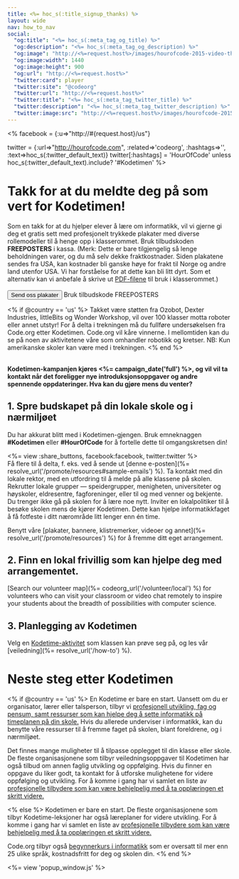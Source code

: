 ```yaml
---
title: <%= hoc_s(:title_signup_thanks) %>
layout: wide
nav: how_to_nav
social:
  "og:title": "<%= hoc_s(:meta_tag_og_title) %>"
  "og:description": "<%= hoc_s(:meta_tag_og_description) %>"
  "og:image": "http://<%=request.host%>/images/hourofcode-2015-video-thumbnail.png"
  "og:image:width": 1440
  "og:image:height": 900
  "og:url": "http://<%=request.host%>"
  "twitter:card": player
  "twitter:site": "@codeorg"
  "twitter:url": "http://<%=request.host%>"
  "twitter:title": "<%= hoc_s(:meta_tag_twitter_title) %>"
  "twitter:description": "<%= hoc_s(:meta_tag_twitter_description) %>"
  "twitter:image:src": "http://<%=request.host%>/images/hourofcode-2015-video-thumbnail.png"
---
```

<% facebook = {:u=>"http://#{request.host}/us"}

twitter = {:url=>"http://hourofcode.com", :related=>'codeorg', :hashtags=>'', :text=>hoc_s(:twitter_default_text)} twitter[:hashtags] = 'HourOfCode' unless hoc_s(:twitter_default_text).include? '#Kodetimen' %>

# Takk for at du meldte deg på som vert for Kodetimen!

Som en takk for at du hjelper elever å lære om informatikk, vil vi gjerne gi deg et gratis sett med profesjonelt trykkede plakater med diverse rollemodeller til å henge opp i klasserommet. Bruk tilbudskoden **FREEPOSTERS** i kassa. (Merk: Dette er bare tilgjengelig så lenge beholdningen varer, og du må selv dekke fraktkostnader. Siden plakatene sendes fra USA, kan kostnader bli ganske høye for frakt til Norge og andre land utenfor USA. Vi har forståelse for at dette kan bli litt dyrt. Som et alternativ kan vi anbefale å skrive ut [PDF-filene](https://code.org/inspire) til bruk i klasserommet.)  
<br /> [ <button>Send oss plakater</button>](https://store.code.org/products/code-org-posters-set-of-12) Bruk tilbudskode FREEPOSTERS

<% if @country == 'us' %> Takket være støtten fra Ozobot, Dexter Industries, littleBits og Wonder Workshop, vil over 100 klasser motta roboter eller annet utstyr! For å delta i trekningen må du fullføre undersøkelsen fra Code.org etter Kodetimen. Code.org vil kåre vinnerne. I mellomtiden kan du se på noen av aktivitetene våre som omhandler robotikk og kretser. NB: Kun amerikanske skoler kan være med i trekningen. <% end %>

<br /> **Kodetimen-kampanjen kjøres <%= campaign_date('full') %>, og vil vil ta kontakt når det foreligger nye introduksjonsoppgaver og andre spennende oppdateringer. Hva kan du gjøre mens du venter?**

## 1. Spre budskapet på din lokale skole og i nærmiljøet

Du har akkurat blitt med i Kodetimen-gjengen. Bruk emneknaggen **#Kodetimen** eller **#HourOfCode** for å fortelle dette til omgangskretsen din!

<%= view :share_buttons, facebook:facebook, twitter:twitter %> <br /> Få flere til å delta, f. eks. ved å sende ut [denne e-posten](%= resolve_url('/promote/resources#sample-emails') %). Ta kontakt med din lokale rektor, med en utfordring til å melde på alle klassene på skolen. Rekrutter lokale grupper — speidergrupper, menigheten, universiteter og høyskoler, eldresentre, fagforeninger, eller til og med venner og bekjente. Du trenger ikke gå på skolen for å lære noe nytt. Inviter en lokalpolitiker til å besøke skolen mens de kjører Kodetimen. Dette kan hjelpe informatikkfaget å få fotfeste i ditt nærområde litt lenger enn én time.

Benytt våre [plakater, bannere, klistremerker, videoer og annet](%= resolve_url('/promote/resources') %) for å fremme ditt eget arrangement.

## 2. Finn en lokal frivillig som kan hjelpe deg med arrangementet.

[Search our volunteer map](%= codeorg_url('/volunteer/local') %) for volunteers who can visit your classroom or video chat remotely to inspire your students about the breadth of possibilities with computer science.

## 3. Planlegging av Kodetimen

Velg en [Kodetime-aktivitet](https://hourofcode.com/learn) som klassen kan prøve seg på, og les vår [veiledning](%= resolve_url('/how-to') %).

# Neste steg etter Kodetimen

<% if @country == 'us' %> En Kodetime er bare en start. Uansett om du er organisator, lærer eller talsperson, tilbyr vi [profesjonell utvikling, fag og pensum, samt ressurser som kan hjelpe deg å sette informatikk på timeplanen på din skole.](https://code.org/yourschool) Hvis du allerede underviser i informatikk, kan du benytte våre ressurser til å fremme faget på skolen, blant foreldrene, og i nærmiljøet.

Det finnes mange muligheter til å tilpasse opplegget til din klasse eller skole. De fleste organisasjonene som tilbyr veiledningsoppgaver til Kodetimen har også tilbud om annen faglig utvikling og oppfølging. Hvis du finner en oppgave du liker godt, ta kontakt for å utforske mulighetene for videre oppfølging og utvikling. For å komme i gang har vi samlet en liste av [profesjonelle tilbydere som kan være behjelpelig med å ta opplæringen et skritt videre.](https://hourofcode.com/beyond)

<% else %> Kodetimen er bare en start. De fleste organisasjonene som tilbyr Kodetime-leksjoner har også læreplaner for videre utvikling. For å komme i gang har vi samlet en liste av [profesjonelle tilbydere som kan være behjelpelig med å ta opplæringen et skritt videre.](https://hourofcode.com/beyond)

Code.org tilbyr også [begynnerkurs i informatikk](https://code.org/educate/curriculum/cs-fundamentals-international) som er oversatt til mer enn 25 ulike språk, kostnadsfritt for deg og skolen din. <% end %>

<%= view 'popup_window.js' %>